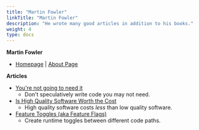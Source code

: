```yaml
---
title: "Martin Fowler"
linkTitle: "Martin Fowler"
description: "He wrote many good articles in addition to his books."
weight: 4
type: docs
---
```


**Martin Fowler**
* [Homepage](https://martinfowler.com/) | [About Page](https://martinfowler.com/aboutMe.html)

**Articles**
* [You're not going to need it](https://martinfowler.com/bliki/Yagni.html)
  * Don't speculatively write code you may not need.
* [Is High Quality Software Worth the Cost](https://martinfowler.com/articles/is-quality-worth-cost.html)
  * High quality software costs *less* than low quality software.
* [Feature Toggles (aka Feature Flags)](https://martinfowler.com/articles/feature-toggles.html)
  * Create runtime toggles between different code paths.
